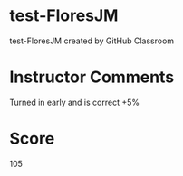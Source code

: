# test-FloresJM
test-FloresJM created by GitHub Classroom

# Instructor Comments
Turned in early and is correct +5%
# Score
105
